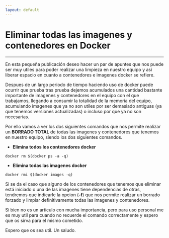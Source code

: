 ```yaml
---
layout: default
---
```


# [](#header-1)Eliminar todas las imagenes y contenedores en Docker
***

En esta pequeña publicación deseo hacer un par de apuntes que nos puede ser muy utiles para poder realizar una limpieza en nuestro equipo y así liberar espacio en cuanto a contenedores e imagenes docker se refiere. 

Despues de un largo periodo de tiempo haciendo uso de docker puede ocurrir que prueba tras prueba dejemos acumulados una cantidad bastante importante de imagenes y contenedores en el equipo con el que trabajamos, llegando a consumir la totalidad de la memoria del equipo, acumulando imagenes que ya no son utiles por ser demasiado antiguas (ya que tenemos versiones actualizadas) o incluso por que ya no son necesarias.

Por ello vamos a ver los dos siguientes comandos que nos permite realizar un **BORRADO TOTAL** de todas las imagenes y contenedores que tenemos en nuestro equipo, siendo los dos siguientes comandos.

- **Elimina todos los contenedores docker**
```
docker rm $(docker ps -a -q)
```

- **Elimina todas las imagenes docker**
```
docker rmi $(docker images -q)
```


Si se da el caso que alguno de los contenedores que tenemos que eliminar está iniciado o una de las imagenes tiene dependencias de otras, tendremos que indicarle la opcion (**-f**) que nos permite realizar un borrado forzado y limpiar definitivamente todas las imagenes y contenedores.

Si bien no es un articulo con mucha importancia, pero para uso personal me es muy util para cuando no recuerde el comando correctamente y espero que os sirva para el mismo cometido.

Espero que os sea util. Un saludo.